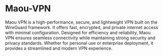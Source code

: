 # Maou-VPN

Maou VPN is a high-performance, secure, and lightweight VPN built on the WireGuard framework. It offers fast, encrypted, and private internet access with minimal configuration. Designed for efficiency and reliability, Maou VPN ensures seamless connectivity while maintaining strong security and privacy standards. Whether for personal use or enterprise deployment, it provides a streamlined and modern VPN experience.
